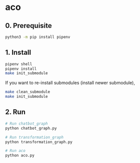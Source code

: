 # aco

## 0. Prerequisite
``` bash
python3 -m pip install pipenv
```

## 1. Install
``` bash
pipenv shell
pipenv install
make init_submodule
```

If you want to re-install submodules (install newer submodule),
``` bash
make clean_submodule
make init_submodule
```

## 2. Run
``` bash
# Run chatbot_graph
python chatbot_graph.py

# Run transformation_graph
python transformation_graph.py

# Run aco
python aco.py
```
